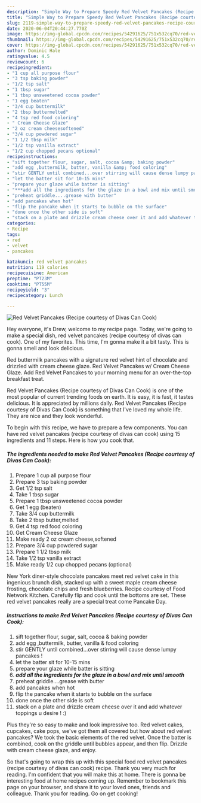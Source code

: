 ```yaml
---
description: "Simple Way to Prepare Speedy Red Velvet Pancakes (Recipe courtesy of Divas Can Cook)"
title: "Simple Way to Prepare Speedy Red Velvet Pancakes (Recipe courtesy of Divas Can Cook)"
slug: 2119-simple-way-to-prepare-speedy-red-velvet-pancakes-recipe-courtesy-of-divas-can-cook
date: 2020-06-04T20:44:27.770Z
image: https://img-global.cpcdn.com/recipes/54291625/751x532cq70/red-velvet-pancakes-recipe-courtesy-of-divas-can-cook-recipe-main-photo.jpg
thumbnail: https://img-global.cpcdn.com/recipes/54291625/751x532cq70/red-velvet-pancakes-recipe-courtesy-of-divas-can-cook-recipe-main-photo.jpg
cover: https://img-global.cpcdn.com/recipes/54291625/751x532cq70/red-velvet-pancakes-recipe-courtesy-of-divas-can-cook-recipe-main-photo.jpg
author: Dominic Hale
ratingvalue: 4.5
reviewcount: 6
recipeingredient:
- "1 cup all purpose flour"
- "3 tsp baking powder"
- "1/2 tsp salt"
- "1 tbsp sugar"
- "1 tbsp unsweetened cocoa powder"
- "1 egg beaten"
- "3/4 cup buttermilk"
- "2 tbsp buttermelted"
- "4 tsp red food coloring"
- " Cream Cheese Glaze"
- "2 oz cream cheesesoftened"
- "3/4 cup powdered sugar"
- "1 1/2 tbsp milk"
- "1/2 tsp vanilla extract"
- "1/2 cup chopped pecans optional"
recipeinstructions:
- "sift together flour, sugar, salt, cocoa &amp; baking powder"
- "add egg ,buttermilk, butter, vanilla &amp; food coloring"
- "stir GENTLY until combined...over stirring will cause dense lumpy pancakes !"
- "let the batter sit for 10-15 mins"
- "prepare your glaze while batter is sitting"
- "***add all the ingredients for the glaze in a bowl and mix until smooth***"
- "preheat griddle....grease with butter"
- "add pancakes when hot"
- "flip the pancake when it starts to bubble on the surface"
- "done once the other side is soft"
- "stack on a plate and drizzle cream cheese over it and add whatever toppings u desire ! :)"
categories:
- Recipe
tags:
- red
- velvet
- pancakes

katakunci: red velvet pancakes 
nutrition: 119 calories
recipecuisine: American
preptime: "PT23M"
cooktime: "PT55M"
recipeyield: "3"
recipecategory: Lunch

---
```



![Red Velvet Pancakes (Recipe courtesy of Divas Can Cook)](https://img-global.cpcdn.com/recipes/54291625/751x532cq70/red-velvet-pancakes-recipe-courtesy-of-divas-can-cook-recipe-main-photo.jpg)

Hey everyone, it's Drew, welcome to my recipe page. Today, we're going to make a special dish, red velvet pancakes (recipe courtesy of divas can cook). One of my favorites. This time, I'm gonna make it a bit tasty. This is gonna smell and look delicious.

Red buttermilk pancakes with a signature red velvet hint of chocolate and drizzled with cream cheese glaze. Red Velvet Pancakes w/ Cream Cheese Glaze. Add Red Velvet Pancakes to your morning menu for an over-the-top breakfast treat.

Red Velvet Pancakes (Recipe courtesy of Divas Can Cook) is one of the most popular of current trending foods on earth. It is easy, it is fast, it tastes delicious. It is appreciated by millions daily. Red Velvet Pancakes (Recipe courtesy of Divas Can Cook) is something that I've loved my whole life. They are nice and they look wonderful.


To begin with this recipe, we have to prepare a few components. You can have red velvet pancakes (recipe courtesy of divas can cook) using 15 ingredients and 11 steps. Here is how you cook that.

<!--inarticleads1-->

##### The ingredients needed to make Red Velvet Pancakes (Recipe courtesy of Divas Can Cook):

1. Prepare 1 cup all purpose flour
1. Prepare 3 tsp baking powder
1. Get 1/2 tsp salt
1. Take 1 tbsp sugar
1. Prepare 1 tbsp unsweetened cocoa powder
1. Get 1 egg (beaten)
1. Take 3/4 cup buttermilk
1. Take 2 tbsp butter,melted
1. Get 4 tsp red food coloring
1. Get  Cream Cheese Glaze
1. Make ready 2 oz cream cheese,softened
1. Prepare 3/4 cup powdered sugar
1. Prepare 1 1/2 tbsp milk
1. Take 1/2 tsp vanilla extract
1. Make ready 1/2 cup chopped pecans (optional)


New York diner-style chocolate pancakes meet red velvet cake in this ingenious brunch dish, stacked up with a sweet maple cream cheese frosting, chocolate chips and fresh blueberries. Recipe courtesy of Food Network Kitchen. Carefully flip and cook until the bottoms are set. These red velvet pancakes really are a special treat come Pancake Day. 

<!--inarticleads2-->

##### Instructions to make Red Velvet Pancakes (Recipe courtesy of Divas Can Cook):

1. sift together flour, sugar, salt, cocoa &amp; baking powder
1. add egg ,buttermilk, butter, vanilla &amp; food coloring
1. stir GENTLY until combined...over stirring will cause dense lumpy pancakes !
1. let the batter sit for 10-15 mins
1. prepare your glaze while batter is sitting
1. ***add all the ingredients for the glaze in a bowl and mix until smooth***
1. preheat griddle....grease with butter
1. add pancakes when hot
1. flip the pancake when it starts to bubble on the surface
1. done once the other side is soft
1. stack on a plate and drizzle cream cheese over it and add whatever toppings u desire ! :)


Plus they&#39;re so easy to make and look impressive too. Red velvet cakes, cupcakes, cake pops, we&#39;ve got them all covered but how about red velvet pancakes? We took the basic elements of the red velvet. Once the batter is combined, cook on the griddle until bubbles appear, and then flip. Drizzle with cream cheese glaze, and enjoy. 

So that's going to wrap this up with this special food red velvet pancakes (recipe courtesy of divas can cook) recipe. Thank you very much for reading. I'm confident that you will make this at home. There is gonna be interesting food at home recipes coming up. Remember to bookmark this page on your browser, and share it to your loved ones, friends and colleague. Thank you for reading. Go on get cooking!
